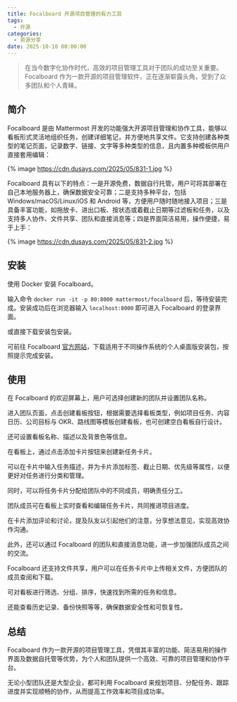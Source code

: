```yaml
---
title: Focalboard 开源项目管理的有力工具
tags:
  - 开源
categories:
  - 资源分享
date: 2025-10-10 00:00:00
---
```


> 在当今数字化协作时代，高效的项目管理工具对于团队的成功至关重要。Focalboard 作为一款开源的项目管理软件，正在逐渐崭露头角，受到了众多团队和个人青睐。

<!-- more -->

## 简介

Focalboard 是由 Mattermost 开发的功能强大开源项目管理和协作工具，能够以看板形式灵活地组织任务，创建详细笔记，并方便地共享文件。它支持创建各种类型的笔记页面，记录数字、链接、文字等多种类型的信息，且内置多种模板供用户直接套用编辑：

{% image https://cdn.dusays.com/2025/05/831-1.jpg %}

Focalboard 具有以下的特点：一是开源免费，数据自行托管，用户可将其部署在自己本地服务器上，确保数据安全可靠；二是支持多种平台，包括 Windows/macOS/Linux/iOS 和 Android 等，方便用户随时随地接入项目；三是具备丰富功能，如拖放卡、进出口板、按状态或着截止日期等过滤板和任务，以及支持多人协作、文件共享、团队和直接消息等；四是界面简洁易用，操作便捷，易于上手：

{% image https://cdn.dusays.com/2025/05/831-2.jpg %}

## 安装

使用 Docker 安装 Focalboard。

输入命令 `docker run -it -p 80:8000 mattermost/focalboard` 后，等待安装完成。安装成功后在浏览器输入 `localhost:8000` 即可进入 Focalboard 的登录界面。

或直接下载安装包安装。

可前往 Focalboard [官方网站](https://focalboard.com/)，下载适用于不同操作系统的个人桌面版安装包，按照提示完成安装。

## 使用

在 Focalboard 的欢迎屏幕上，用户可选择创建新的团队并设置团队名称。

进入团队页面，点击创建看板按钮，根据需要选择看板类型，例如项目任务、内容日历、公司目标与 OKR、路线图等模板创建看板，也可创建空白看板自行设计。

还可设置看板名称、描述以及背景色等信息。

在看板上，通过点击添加卡片按钮来创建新任务卡片。

可以在卡片中输入任务描述，并为卡片添加标签、截止日期、优先级等属性，以便更好对任务进行分类和管理。

同时，可以将任务卡片分配给团队中的不同成员，明确责任分工。

团队成员可在看板上实时查看和编辑任务卡片，共同推进项目进度。

在卡片添加评论和讨论，提及队友以引起他们的注意，分享想法意见，实现高效协作沟通。

此外，还可以通过 Focalboard 的团队和直接消息功能，进一步加强团队成员之间的交流。

Focalboard 还支持文件共享，用户可以在任务卡片中上传相关文件，方便团队的成员查阅和下载。

可对看板进行筛选、分组、排序，快速找到所需的任务和信息。

还能查看历史记录、备份快照等等，确保数据安全性和可恢复性。

## 总结

Focalboard 作为一款开源的项目管理工具，凭借其丰富的功能、简洁易用的操作界面及数据自托管等优势，为个人和团队提供一个高效、可靠的项目管理和协作平台。

无论小型团队还是大型企业，都可利用 Focalboard 来规划项目、分配任务、跟踪进度并实现顺畅的协作，从而提高工作效率和项目成功率。